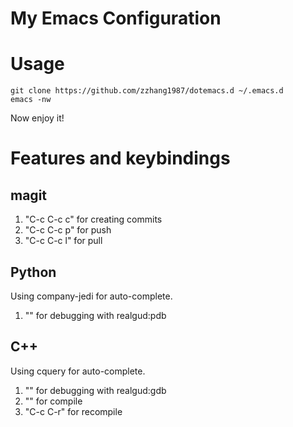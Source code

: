 My Emacs Configuration
===

# Usage

``` shell
git clone https://github.com/zzhang1987/dotemacs.d ~/.emacs.d
emacs -nw
```

Now enjoy it!


# Features and keybindings

## magit

1. "C-c C-c c" for creating commits
2. "C-c C-c p" for push
3. "C-c C-c l" for pull
## Python
Using company-jedi for auto-complete.

1. "<f5>" for debugging with realgud:pdb


## C++
Using cquery for auto-complete.

1. "<f5>" for debugging with realgud:gdb
2. "<f7>" for compile
3. "C-c C-r" for recompile
